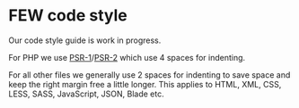 # FEW code style
Our code style guide is work in progress.

For PHP we use [PSR-1](https://github.com/php-fig/fig-standards/blob/master/accepted/PSR-1-basic-coding-standard.md)/[PSR-2](https://github.com/php-fig/fig-standards/blob/master/accepted/PSR-2-coding-style-guide.md) which use 4 spaces for indenting.

For all other files we generally use 2 spaces for indenting to save space and keep the right margin free a little longer. This applies to HTML, XML, CSS, LESS, SASS, JavaScript, JSON, Blade etc.
